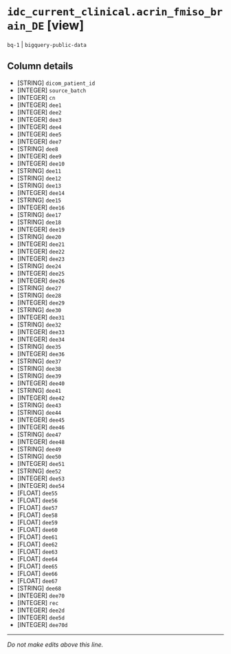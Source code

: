 # `idc_current_clinical.acrin_fmiso_brain_DE` [view]
`bq-1` | `bigquery-public-data`

## Column details
* [STRING]    `dicom_patient_id`
* [INTEGER]   `source_batch`
* [INTEGER]   `cn`
* [INTEGER]   `dee1`
* [INTEGER]   `dee2`
* [INTEGER]   `dee3`
* [INTEGER]   `dee4`
* [INTEGER]   `dee5`
* [INTEGER]   `dee7`
* [STRING]    `dee8`
* [INTEGER]   `dee9`
* [INTEGER]   `dee10`
* [STRING]    `dee11`
* [STRING]    `dee12`
* [STRING]    `dee13`
* [INTEGER]   `dee14`
* [STRING]    `dee15`
* [INTEGER]   `dee16`
* [STRING]    `dee17`
* [STRING]    `dee18`
* [INTEGER]   `dee19`
* [STRING]    `dee20`
* [INTEGER]   `dee21`
* [INTEGER]   `dee22`
* [INTEGER]   `dee23`
* [STRING]    `dee24`
* [INTEGER]   `dee25`
* [INTEGER]   `dee26`
* [STRING]    `dee27`
* [STRING]    `dee28`
* [INTEGER]   `dee29`
* [STRING]    `dee30`
* [INTEGER]   `dee31`
* [STRING]    `dee32`
* [INTEGER]   `dee33`
* [INTEGER]   `dee34`
* [STRING]    `dee35`
* [INTEGER]   `dee36`
* [STRING]    `dee37`
* [STRING]    `dee38`
* [STRING]    `dee39`
* [INTEGER]   `dee40`
* [STRING]    `dee41`
* [INTEGER]   `dee42`
* [STRING]    `dee43`
* [STRING]    `dee44`
* [INTEGER]   `dee45`
* [INTEGER]   `dee46`
* [STRING]    `dee47`
* [INTEGER]   `dee48`
* [STRING]    `dee49`
* [STRING]    `dee50`
* [INTEGER]   `dee51`
* [STRING]    `dee52`
* [INTEGER]   `dee53`
* [INTEGER]   `dee54`
* [FLOAT]     `dee55`
* [FLOAT]     `dee56`
* [FLOAT]     `dee57`
* [FLOAT]     `dee58`
* [FLOAT]     `dee59`
* [FLOAT]     `dee60`
* [FLOAT]     `dee61`
* [FLOAT]     `dee62`
* [FLOAT]     `dee63`
* [FLOAT]     `dee64`
* [FLOAT]     `dee65`
* [FLOAT]     `dee66`
* [FLOAT]     `dee67`
* [STRING]    `dee68`
* [INTEGER]   `dee70`
* [INTEGER]   `rec`
* [INTEGER]   `dee2d`
* [INTEGER]   `dee5d`
* [INTEGER]   `dee70d`

-------------------------------------------------------------------------------
*Do not make edits above this line.*
